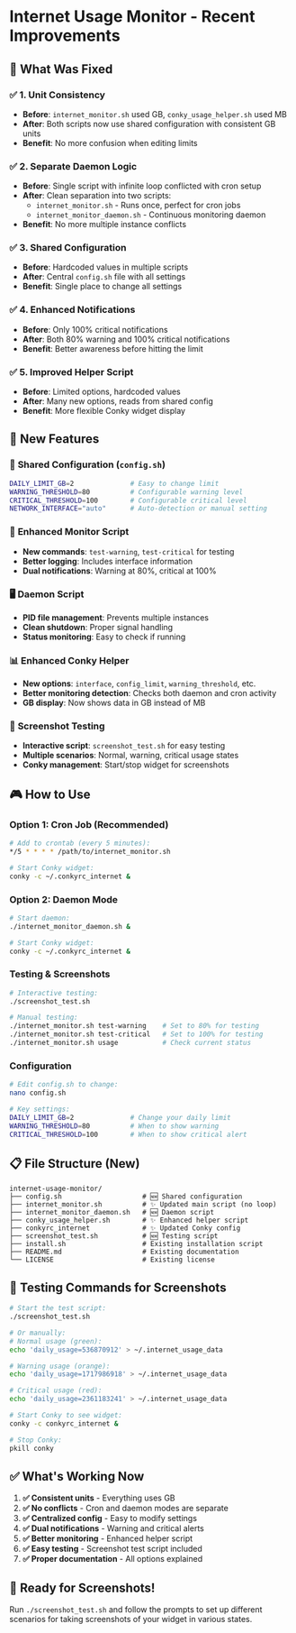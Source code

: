 # Internet Usage Monitor - Recent Improvements

## 🎯 **What Was Fixed**

### ✅ **1. Unit Consistency**

- **Before**: `internet_monitor.sh` used GB, `conky_usage_helper.sh` used MB
- **After**: Both scripts now use shared configuration with consistent GB units
- **Benefit**: No more confusion when editing limits

### ✅ **2. Separate Daemon Logic**

- **Before**: Single script with infinite loop conflicted with cron setup
- **After**: Clean separation into two scripts:
  - `internet_monitor.sh` - Runs once, perfect for cron jobs
  - `internet_monitor_daemon.sh` - Continuous monitoring daemon
- **Benefit**: No more multiple instance conflicts

### ✅ **3. Shared Configuration**

- **Before**: Hardcoded values in multiple scripts
- **After**: Central `config.sh` file with all settings
- **Benefit**: Single place to change all settings

### ✅ **4. Enhanced Notifications**

- **Before**: Only 100% critical notifications
- **After**: Both 80% warning and 100% critical notifications
- **Benefit**: Better awareness before hitting the limit

### ✅ **5. Improved Helper Script**

- **Before**: Limited options, hardcoded values
- **After**: Many new options, reads from shared config
- **Benefit**: More flexible Conky widget display

## 🚀 **New Features**

### 📁 **Shared Configuration (`config.sh`)**

```bash
DAILY_LIMIT_GB=2              # Easy to change limit
WARNING_THRESHOLD=80          # Configurable warning level
CRITICAL_THRESHOLD=100        # Configurable critical level
NETWORK_INTERFACE="auto"      # Auto-detection or manual setting
```

### 🔧 **Enhanced Monitor Script**

- **New commands**: `test-warning`, `test-critical` for testing
- **Better logging**: Includes interface information
- **Dual notifications**: Warning at 80%, critical at 100%

### 🖥️ **Daemon Script**

- **PID file management**: Prevents multiple instances
- **Clean shutdown**: Proper signal handling
- **Status monitoring**: Easy to check if running

### 📊 **Enhanced Conky Helper**

- **New options**: `interface`, `config_limit`, `warning_threshold`, etc.
- **Better monitoring detection**: Checks both daemon and cron activity
- **GB display**: Now shows data in GB instead of MB

### 📸 **Screenshot Testing**

- **Interactive script**: `screenshot_test.sh` for easy testing
- **Multiple scenarios**: Normal, warning, critical usage states
- **Conky management**: Start/stop widget for screenshots

## 🎮 **How to Use**

### **Option 1: Cron Job (Recommended)**

```bash
# Add to crontab (every 5 minutes):
*/5 * * * * /path/to/internet_monitor.sh

# Start Conky widget:
conky -c ~/.conkyrc_internet &
```

### **Option 2: Daemon Mode**

```bash
# Start daemon:
./internet_monitor_daemon.sh &

# Start Conky widget:
conky -c ~/.conkyrc_internet &
```

### **Testing & Screenshots**

```bash
# Interactive testing:
./screenshot_test.sh

# Manual testing:
./internet_monitor.sh test-warning    # Set to 80% for testing
./internet_monitor.sh test-critical   # Set to 100% for testing
./internet_monitor.sh usage           # Check current status
```

### **Configuration**

```bash
# Edit config.sh to change:
nano config.sh

# Key settings:
DAILY_LIMIT_GB=2              # Change your daily limit
WARNING_THRESHOLD=80          # When to show warning
CRITICAL_THRESHOLD=100        # When to show critical alert
```

## 📋 **File Structure (New)**

```text
internet-usage-monitor/
├── config.sh                    # 🆕 Shared configuration
├── internet_monitor.sh          # ✨ Updated main script (no loop)
├── internet_monitor_daemon.sh   # 🆕 Daemon script
├── conky_usage_helper.sh        # ✨ Enhanced helper script
├── conkyrc_internet             # ✨ Updated Conky config
├── screenshot_test.sh           # 🆕 Testing script
├── install.sh                   # Existing installation script
├── README.md                    # Existing documentation
└── LICENSE                      # Existing license
```

## 🧪 **Testing Commands for Screenshots**

```bash
# Start the test script:
./screenshot_test.sh

# Or manually:
# Normal usage (green):
echo 'daily_usage=536870912' > ~/.internet_usage_data

# Warning usage (orange):
echo 'daily_usage=1717986918' > ~/.internet_usage_data

# Critical usage (red):
echo 'daily_usage=2361183241' > ~/.internet_usage_data

# Start Conky to see widget:
conky -c conkyrc_internet &

# Stop Conky:
pkill conky
```

## ✅ **What's Working Now**

1. **✅ Consistent units** - Everything uses GB
2. **✅ No conflicts** - Cron and daemon modes are separate
3. **✅ Centralized config** - Easy to modify settings
4. **✅ Dual notifications** - Warning and critical alerts
5. **✅ Better monitoring** - Enhanced helper script
6. **✅ Easy testing** - Screenshot test script included
7. **✅ Proper documentation** - All options explained

## 🎯 **Ready for Screenshots!**

Run `./screenshot_test.sh` and follow the prompts to set up different scenarios for taking screenshots of your widget in various states.
